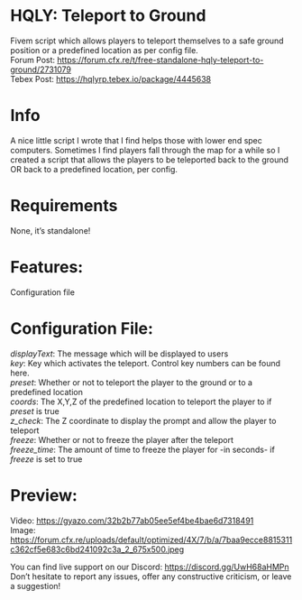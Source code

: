 # HQLY: Teleport to Ground
Fivem script which allows players to teleport themselves to a safe ground position or a predefined location as per config file.  
Forum Post: https://forum.cfx.re/t/free-standalone-hqly-teleport-to-ground/2731079  
Tebex Post: https://hqlyrp.tebex.io/package/4445638

# Info
A nice little script I wrote that I find helps those with lower end spec computers. Sometimes I find players fall through the map for a while so I created a script that allows the players to be teleported back to the ground OR back to a predefined location, per config.

# Requirements
None, it’s standalone!

# Features:
Configuration file

# Configuration File:
_displayText_: The message which will be displayed to users\
_key_: Key which activates the teleport. Control key numbers can be found here.\
_preset_: Whether or not to teleport the player to the ground or to a predefined location\
_coords_: The X,Y,Z of the predefined location to teleport the player to if *preset* is true\
_z_check_: The Z coordinate to display the prompt and allow the player to teleport\
_freeze_: Whether or not to freeze the player after the teleport\
_freeze_time_: The amount of time to freeze the player for -in seconds- if *freeze* is set to true

# Preview:
Video: https://gyazo.com/32b2b77ab05ee5ef4be4bae6d7318491  
Image: https://forum.cfx.re/uploads/default/optimized/4X/7/b/a/7baa9ecce8815311c362cf5e683c6bd241092c3a_2_675x500.jpeg

You can find live support on our Discord: https://discord.gg/UwH68aHMPn  
Don’t hesitate to report any issues, offer any constructive criticism, or leave a suggestion!
